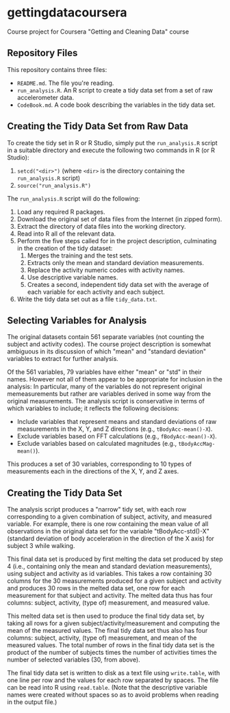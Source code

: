 gettingdatacoursera
===================

Course project for Coursera "Getting and Cleaning Data" course

Repository Files
----------------

This repository contains three files:

* `README.md`. The file you're reading.
* `run_analysis.R`. An R script to create a tidy data set from a set of
  raw accelerometer data.
* `CodeBook.md`. A code book describing the variables in the tidy data set.

Creating the Tidy Data Set from Raw Data
----------------------------------------

To create the tidy set in R or R Studio, simply put the
`run_analysis.R` script in a suitable directory and execute the
following two commands in R (or R Studio):

1. `setcd("<dir>")` (where `<dir>` is the directory containing
the `run_analysis.R` script)
2. `source("run_analysis.R")`

The `run_analysis.R` script will do the following:

1. Load any required R packages.
2. Download the original set of data files from the Internet (in
zipped form).
3. Extract the directory of data files into the working directory.
4. Read into R all of the relevant data.
5. Perform the five steps called for in the project description,
culminating in the creation of the tidy dataset:
    1. Merges the training and the test sets.
    2. Extracts only the mean and standard deviation measurements.
    3. Replace the activity numeric codes with activity names.
    4. Use descriptive variable names.
    5. Creates a second, independent tidy data set with the average of each
       variable for each activity and each subject. 
6. Write the tidy data set out as a file `tidy_data.txt`.

Selecting Variables for Analysis
--------------------------------

The original datasets contain 561 separate variables (not counting the
subject and activity codes). The course project description is
somewhat ambiguous in its discussion of which "mean" and "standard
deviation" variables to extract for further analysis.

Of the 561 variables, 79 variables have either "mean" or "std" in
their names. However not all of them appear to be appropriate for
inclusion in the analysis: In particular, many of the variables do not
represent original memeasurements but rather are variables derived in
some way from the original measurements. The analysis script is
conservative in terms of which variables to include; it reflects the
following decisions:

* Include variables that represent means and standard deviations of
raw measurements in the X, Y, and Z directions (e.g.,
`tBodyAcc-mean()-X`).
* Exclude variables based on FFT calculations (e.g., `fBodyAcc-mean()-X`).
* Exclude variables based on calculated magnitudes (e.g.,
`tBodyAccMag-mean()`).

This produces a set of 30 variables, corresponding to 10 types of
measurements each in the directions of the X, Y, and Z axes.

Creating the Tidy Data Set
--------------------------

The analysis script produces a "narrow" tidy set, with each row
corresponding to a given combination of subject, activity, and
measured variable. For example, there is one row containing the mean
value of all observations in the original data set for the variable
"tBodyAcc-std()-X" (standard deviation of body acceleration in the
direction of the X axis) for subject 3 while walking.

This final data set is produced by first melting the data set produced
by step 4 (i.e., containing only the mean and standard deviation
measurements), using subject and activity as id variables. This takes
a row containing 30 columns for the 30 measurements produced for a
given subject and activity and produces 30 rows in the melted data
set, one row for each measurement for that subject and activity. The
melted data thus has four columns: subject, activity, (type of)
measurement, and measured value.

This melted data set is then used to produce the final tidy data set,
by taking all rows for a given subject/activity/measurement and
computing the mean of the measured values. The final tidy data set
thus also has four columns: subject, activity, (type of) measurement,
and mean of the measured values. The total number of rows in the final
tidy data set is the product of the number of subjects times the
number of activities times the number of selected variables (30, from
above).

The final tidy data set is written to disk as a text file using
`write.table`, with one line per row and the values for each row
separated by spaces. The file can be read into R using
`read.table`. (Note that the descriptive variable names were created
without spaces so as to avoid problems when reading in the output
file.)
